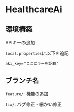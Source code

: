 # HealthcareAi

## 環境構築
APIキーの追加

`local.properties`に以下を追記
```
aki_key="ここにキーを記載"
```

## ブランチ名
`feature/`: 機能の追加

`fix/`: バグ修正・細かい修正
